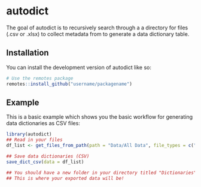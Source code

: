 
# autodict

<!-- badges: start -->
<!-- badges: end -->

The goal of autodict is to recursively search through a
a directory for files (.csv or .xlsx) to collect metadata from
to generate a data dictionary table.

## Installation

You can install the development version of autodict like so:

``` r
# Use the remotes package
remotes::install_github("username/packagename")
```

## Example

This is a basic example which shows you the basic workflow for generating data
dictionaries as CSV files:

``` r
library(autodict)
## Read in your files
df_list <- get_files_from_path(path = "Data/All Data", file_types = c("csv", "xlsx"), keep_dir = TRUE)

## Save data dictionaries (CSV)
save_dict_csv(data = df_list)

## You should have a new folder in your directory titled "Dictionaries"
## This is where your exported data will be!
```

